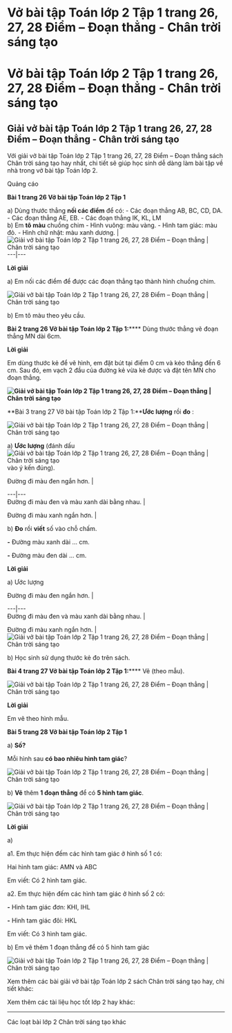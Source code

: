 # Vở bài tập Toán lớp 2 Tập 1 trang 26, 27, 28 Điểm – Đoạn thẳng - Chân trời sáng tạo

# Vở bài tập Toán lớp 2 Tập 1 trang 26, 27, 28 Điểm – Đoạn thẳng - Chân trời sáng tạo

## Giải vở bài tập Toán lớp 2 Tập 1 trang 26, 27, 28 Điểm – Đoạn thẳng - Chân trời sáng tạo

Với giải vở bài tập Toán lớp 2 Tập 1 trang 26, 27, 28 Điểm – Đoạn thẳng sách Chân trời sáng tạo hay nhất, chi tiết sẽ giúp học sinh dễ dàng làm bài tập về nhà trong vở bài tập Toán lớp 2.

Quảng cáo

**Bài 1 trang 26 Vở bài tập Toán lớp 2 Tập 1**

a) Dùng thước thẳng **nối các điểm** để có:  \- Các đoạn thẳng AB, BC, CD, DA.  \- Các đoạn thẳng AE, EB. \- Các đoạn thẳng IK, KL, LM   
b) Em **tô màu** chuồng chim  \- Hình vuông: màu vàng.  \- Hình tam giác: màu đỏ.  \- Hình chữ nhật: màu xanh dương.  |  ![Giải vở bài tập Toán lớp 2 Tập 1 trang 26, 27, 28 Điểm – Đoạn thẳng | Chân trời sáng tạo](https://vietjack.com/vbt-toan-2-ct/images/diem-doan-thang-trang-26-27-28-115598.PNG)  
---|---  
  
**Lời giải**

a) Em nối các điểm để được các đoạn thẳng tạo thành hình chuồng chim. 

![Giải vở bài tập Toán lớp 2 Tập 1 trang 26, 27, 28 Điểm – Đoạn thẳng | Chân trời sáng tạo](https://vietjack.com/vbt-toan-2-ct/images/diem-doan-thang-trang-26-27-28-115592.PNG)

b) Em tô màu theo yêu cầu.

**Bài 2 trang 26 Vở bài tập Toán lớp 2 Tập 1:****** Dùng thước thẳng vẽ đoạn thẳng MN dài 6cm. 

**Lời giải**

Em dùng thước kẻ để vẽ hình, em đặt bút tại điểm 0 cm và kéo thẳng đến 6 cm. Sau đó, em vạch 2 đầu của đường kẻ vừa kẻ được và đặt tên MN cho đoạn thẳng.

**![Giải vở bài tập Toán lớp 2 Tập 1 trang 26, 27, 28 Điểm – Đoạn thẳng | Chân trời sáng tạo](https://vietjack.com/vbt-toan-2-ct/images/diem-doan-thang-trang-26-27-28-115599.PNG)**

**Bài 3 trang 27 Vở bài tập Toán lớp 2 Tập 1:****Ước lượng** rồi **đo** :

![Giải vở bài tập Toán lớp 2 Tập 1 trang 26, 27, 28 Điểm – Đoạn thẳng | Chân trời sáng tạo](https://vietjack.com/vbt-toan-2-ct/images/diem-doan-thang-trang-26-27-28-115601.PNG)

a) **Ước lượng** (đánh dấu ![Giải vở bài tập Toán lớp 2 Tập 1 trang 26, 27, 28 Điểm – Đoạn thẳng | Chân trời sáng tạo](https://vietjack.com/vbt-toan-2-ct/images/diem-doan-thang-trang-26-27-28-115603.PNG)vào ý kến đúng).

Đường đi màu đen ngắn hơn. |    
  
---|---  
Đường đi màu đen và màu xanh dài bằng nhau. |    
  
Đường đi màu xanh ngắn hơn. |    
  
  
b) **Đo** rồi **viết** số vào chỗ chấm. 

**-** Đường màu xanh dài … cm.

**-** Đường màu đen dài … cm. 

**Lời giải**

a) Ước lượng

Đường đi màu đen ngắn hơn. |    
  
---|---  
Đường đi màu đen và màu xanh dài bằng nhau. |    
  
Đường đi màu xanh ngắn hơn. | ![Giải vở bài tập Toán lớp 2 Tập 1 trang 26, 27, 28 Điểm – Đoạn thẳng | Chân trời sáng tạo](https://vietjack.com/vbt-toan-2-ct/images/diem-doan-thang-trang-26-27-28-115606.PNG)  
  
b) Học sinh sử dụng thước kẻ đo trên sách.

**Bài 4 trang 27 Vở bài tập Toán lớp 2 Tập 1:****** Vẽ (theo mẫu). 

![Giải vở bài tập Toán lớp 2 Tập 1 trang 26, 27, 28 Điểm – Đoạn thẳng | Chân trời sáng tạo](https://vietjack.com/vbt-toan-2-ct/images/diem-doan-thang-trang-26-27-28-115595.PNG)

**Lời giải**

Em vẽ theo hình mẫu.

**Bài 5 trang 28 Vở bài tập Toán lớp 2 Tập 1**

a) **Số?**

Mỗi hình sau **có bao nhiêu hình tam giác**?

![Giải vở bài tập Toán lớp 2 Tập 1 trang 26, 27, 28 Điểm – Đoạn thẳng | Chân trời sáng tạo](https://vietjack.com/vbt-toan-2-ct/images/diem-doan-thang-trang-26-27-28-115593.PNG)

b) **Vẽ** thêm **1 đoạn thẳng** để có **5 hình tam giác**. 

![Giải vở bài tập Toán lớp 2 Tập 1 trang 26, 27, 28 Điểm – Đoạn thẳng | Chân trời sáng tạo](https://vietjack.com/vbt-toan-2-ct/images/diem-doan-thang-trang-26-27-28-115594.PNG)

**Lời giải**

a) 

a1. Em thực hiện đếm các hình tam giác ở hình số 1 có: 

Hai hình tam giác: AMN và ABC

Em viết: Có 2 hình tam giác.

a2. Em thực hiện đếm các hình tam giác ở hình số 2 có: 

**-** Hình tam giác đơn: KHI, IHL

**-** Hình tam giác đôi: HKL

Em viết: Có 3 hình tam giác.

b) Em vẽ thêm 1 đoạn thẳng để có 5 hình tam giác

![Giải vở bài tập Toán lớp 2 Tập 1 trang 26, 27, 28 Điểm – Đoạn thẳng | Chân trời sáng tạo](https://vietjack.com/vbt-toan-2-ct/images/diem-doan-thang-trang-26-27-28-115610.PNG)

Xem thêm các bài giải vở bài tập Toán lớp 2 sách Chân trời sáng tạo hay, chi tiết khác:

Xem thêm các tài liệu học tốt lớp 2 hay khác:

* * *

Các loạt bài lớp 2 Chân trời sáng tạo khác

